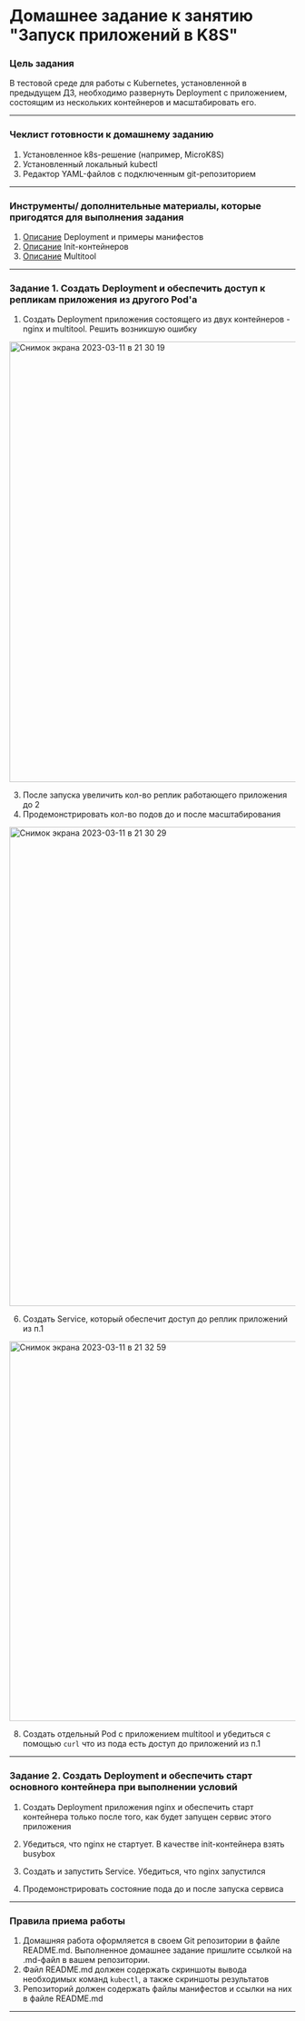 # Домашнее задание к занятию "Запуск приложений в K8S"

### Цель задания

В тестовой среде для работы с Kubernetes, установленной в предыдущем ДЗ, необходимо развернуть Deployment с приложением, состоящим из нескольких контейнеров и масштабировать его.

------

### Чеклист готовности к домашнему заданию

1. Установленное k8s-решение (например, MicroK8S)
2. Установленный локальный kubectl
3. Редактор YAML-файлов с подключенным git-репозиторием

------

### Инструменты/ дополнительные материалы, которые пригодятся для выполнения задания

1. [Описание](https://kubernetes.io/docs/concepts/workloads/controllers/deployment/) Deployment и примеры манифестов
2. [Описание](https://kubernetes.io/docs/concepts/workloads/pods/init-containers/) Init-контейнеров
3. [Описание](https://github.com/wbitt/Network-MultiTool) Multitool

------

### Задание 1. Создать Deployment и обеспечить доступ к репликам приложения из другого Pod'а

1. Создать Deployment приложения состоящего из двух контейнеров - nginx и multitool. Решить возникшую ошибку

<img width="776" alt="Снимок экрана 2023-03-11 в 21 30 19" src="https://user-images.githubusercontent.com/99620296/224505600-13badb62-d52a-4cbc-b9e7-63a98e94d1f8.png">

3. После запуска увеличить кол-во реплик работающего приложения до 2
4. Продемонстрировать кол-во подов до и после масштабирования

<img width="844" alt="Снимок экрана 2023-03-11 в 21 30 29" src="https://user-images.githubusercontent.com/99620296/224505639-2fcd23ee-1c3f-42fc-baf8-d773fdd41826.png">

6. Создать Service, который обеспечит доступ до реплик приложений из п.1

<img width="669" alt="Снимок экрана 2023-03-11 в 21 32 59" src="https://user-images.githubusercontent.com/99620296/224505684-d6b54d21-11fa-4ec8-81ff-de676d59fed8.png">

8. Создать отдельный Pod с приложением multitool и убедиться с помощью `curl` что из пода есть доступ до приложений из п.1

------

### Задание 2. Создать Deployment и обеспечить старт основного контейнера при выполнении условий

1. Создать Deployment приложения nginx и обеспечить старт контейнера только после того, как будет запущен сервис этого приложения



3. Убедиться, что nginx не стартует. В качестве init-контейнера взять busybox
4. Создать и запустить Service. Убедиться, что nginx запустился
5. Продемонстрировать состояние пода до и после запуска сервиса

------

### Правила приема работы

1. Домашняя работа оформляется в своем Git репозитории в файле README.md. Выполненное домашнее задание пришлите ссылкой на .md-файл в вашем репозитории.
2. Файл README.md должен содержать скриншоты вывода необходимых команд `kubectl`, а также скриншоты результатов
3. Репозиторий должен содержать файлы манифестов и ссылки на них в файле README.md

------
